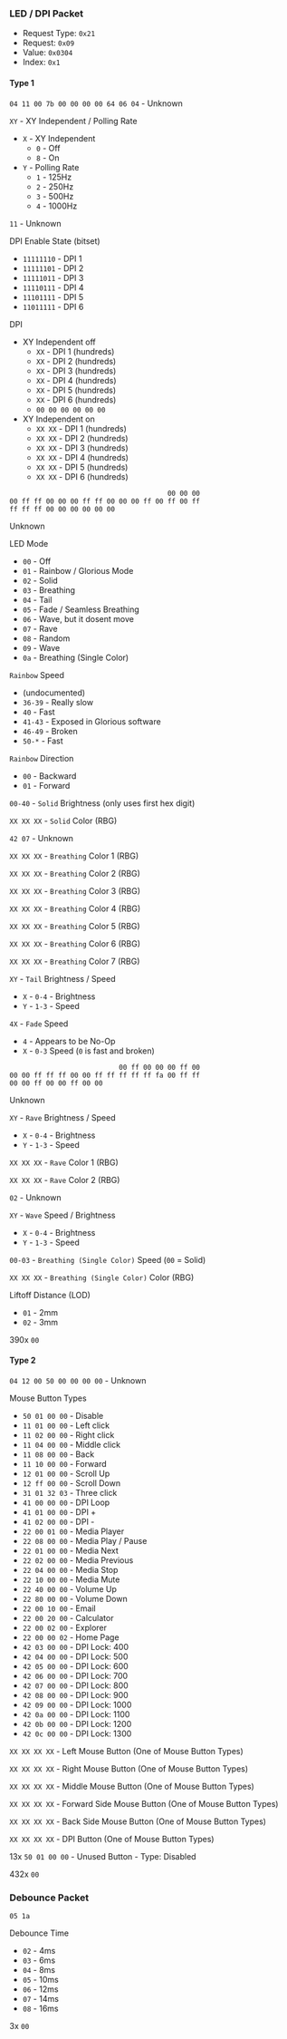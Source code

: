 ### LED / DPI Packet
 - Request Type: `0x21`
 - Request: `0x09`
 - Value: `0x0304`
 - Index: `0x1`

#### Type 1

`04 11 00 7b 00 00 00 00 64 06 04` - Unknown

`XY` - XY Independent / Polling Rate
 - `X` - XY Independent
   - `0` - Off
   - `8` - On
 - `Y` - Polling Rate
   - `1` - 125Hz
   - `2` - 250Hz
   - `3` - 500Hz
   - `4` - 1000Hz

`11` - Unknown

DPI Enable State (bitset)
- `11111110` - DPI 1
- `11111101` - DPI 2
- `11111011` - DPI 3
- `11110111` - DPI 4
- `11101111` - DPI 5
- `11011111` - DPI 6

DPI
 - XY Independent off
   - `XX` - DPI 1 (hundreds)
   - `XX` - DPI 2 (hundreds)
   - `XX` - DPI 3 (hundreds)
   - `XX` - DPI 4 (hundreds)
   - `XX` - DPI 5 (hundreds)
   - `XX` - DPI 6 (hundreds)
   - `00 00 00 00 00 00`
 - XY Independent on
   - `XX XX` - DPI 1 (hundreds)
   - `XX XX` - DPI 2 (hundreds)
   - `XX XX` - DPI 3 (hundreds)
   - `XX XX` - DPI 4 (hundreds)
   - `XX XX` - DPI 5 (hundreds)
   - `XX XX` - DPI 6 (hundreds)

```
                                       00 00 00
00 ff ff 00 00 00 ff ff 00 00 00 ff 00 ff 00 ff
ff ff ff 00 00 00 00 00 00
```
Unknown

LED Mode
 - `00` - Off
 - `01` - Rainbow / Glorious Mode
 - `02` - Solid
 - `03` - Breathing
 - `04` - Tail
 - `05` - Fade / Seamless Breathing
 - `06` - Wave, but it dosent move
 - `07` - Rave
 - `08` - Random
 - `09` - Wave
 - `0a` - Breathing (Single Color)

`Rainbow` Speed
- (undocumented)
- `36-39` - Really slow
- `40` - Fast
- `41-43` - Exposed in Glorious software
- `46-49` - Broken
- `50-*` - Fast

`Rainbow` Direction
- `00` - Backward
- `01` - Forward

`00-40` - `Solid` Brightness (only uses first hex digit)

`XX XX XX` - `Solid` Color (RBG)

`42 07` - Unknown

`XX XX XX` - `Breathing` Color 1 (RBG)

`XX XX XX` - `Breathing` Color 2 (RBG)

`XX XX XX` - `Breathing` Color 3 (RBG)

`XX XX XX` - `Breathing` Color 4 (RBG)

`XX XX XX` - `Breathing` Color 5 (RBG)

`XX XX XX` - `Breathing` Color 6 (RBG)

`XX XX XX` - `Breathing` Color 7 (RBG)

`XY` - `Tail` Brightness / Speed
 - `X` - `0-4` - Brightness
 - `Y` - `1-3` - Speed

`4X` - `Fade` Speed
 - `4` - Appears to be No-Op
 - `X` - `0-3` Speed (`0` is fast and broken)

```
                           00 ff 00 00 00 ff 00
00 00 ff ff ff 00 00 ff ff ff ff ff fa 00 ff ff
00 00 ff 00 00 ff 00 00 
```
Unknown

`XY` - `Rave` Brightness / Speed
 - `X` - `0-4` - Brightness
 - `Y` - `1-3` - Speed

`XX XX XX` - `Rave` Color 1 (RBG)

`XX XX XX` - `Rave` Color 2 (RBG)

`02` - Unknown

`XY` - `Wave` Speed / Brightness
 - `X` - `0-4` - Brightness
 - `Y` - `1-3` - Speed

`00-03` - `Breathing (Single Color)` Speed (`00` = Solid)

`XX XX XX` - `Breathing (Single Color)` Color (RBG)

Liftoff Distance (LOD)
 - `01` - 2mm
 - `02` - 3mm

390x `00`

#### Type 2

`04 12 00 50 00 00 00 00` - Unknown

Mouse Button Types
 - `50 01 00 00` - Disable
 - `11 01 00 00` - Left click
 - `11 02 00 00` - Right click
 - `11 04 00 00` - Middle click
 - `11 08 00 00` - Back
 - `11 10 00 00` - Forward
 - `12 01 00 00` - Scroll Up
 - `12 ff 00 00` - Scroll Down
 - `31 01 32 03` - Three click
 - `41 00 00 00` - DPI Loop
 - `41 01 00 00` - DPI +
 - `41 02 00 00` - DPI -
 - `22 00 01 00` - Media Player
 - `22 08 00 00` - Media Play / Pause
 - `22 01 00 00` - Media Next
 - `22 02 00 00` - Media Previous
 - `22 04 00 00` - Media Stop
 - `22 10 00 00` - Media Mute
 - `22 40 00 00` - Volume Up
 - `22 80 00 00` - Volume Down
 - `22 00 10 00` - Email
 - `22 00 20 00` - Calculator
 - `22 00 02 00` - Explorer
 - `22 00 00 02` - Home Page
 - `42 03 00 00` - DPI Lock: 400
 - `42 04 00 00` - DPI Lock: 500
 - `42 05 00 00` - DPI Lock: 600
 - `42 06 00 00` - DPI Lock: 700
 - `42 07 00 00` - DPI Lock: 800
 - `42 08 00 00` - DPI Lock: 900
 - `42 09 00 00` - DPI Lock: 1000
 - `42 0a 00 00` - DPI Lock: 1100
 - `42 0b 00 00` - DPI Lock: 1200
 - `42 0c 00 00` - DPI Lock: 1300

`XX XX XX XX` - Left Mouse Button (One of Mouse Button Types)

`XX XX XX XX` - Right Mouse Button (One of Mouse Button Types)

`XX XX XX XX` - Middle Mouse Button (One of Mouse Button Types)

`XX XX XX XX` - Forward Side Mouse Button (One of Mouse Button Types)

`XX XX XX XX` - Back Side Mouse Button (One of Mouse Button Types)

`XX XX XX XX` - DPI Button (One of Mouse Button Types)

13x `50 01 00 00` - Unused Button - Type: Disabled

432x `00`

### Debounce Packet

`05 1a`

Debounce Time
 - `02` - 4ms
 - `03` - 6ms
 - `04` - 8ms
 - `05` - 10ms
 - `06` - 12ms
 - `07` - 14ms
 - `08` - 16ms

3x `00`